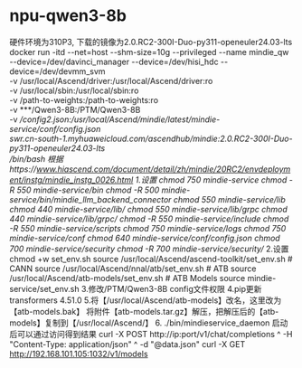 # npu-qwen3-8b
硬件环境为310P3, 下载的镜像为2.0.RC2-300I-Duo-py311-openeuler24.03-lts
docker run -itd --net=host --shm-size=10g --privileged --name mindie_qw \
	--device=/dev/davinci_manager --device=/dev/hisi_hdc --device=/dev/devmm_svm \
	-v /usr/local/Ascend/driver:/usr/local/Ascend/driver:ro \
	-v /usr/local/sbin:/usr/local/sbin:ro \
	-v /path-to-weights:/path-to-weights:ro \
	-v ***/Qwen3-8B:/PTM/Qwen3-8B \
	-v ***/config2.json:/usr/local/Ascend/mindie/latest/mindie-service/conf/config.json \
	swr.cn-south-1.myhuaweicloud.com/ascendhub/mindie:2.0.RC2-300I-Duo-py311-openeuler24.03-lts \
	/bin/bash
根据https://www.hiascend.com/document/detail/zh/mindie/20RC2/envdeployment/instg/mindie_instg_0026.html
1.设置
chmod 750 mindie-service
chmod -R 550 mindie-service/bin
chmod -R 500 mindie-service/bin/mindie_llm_backend_connector
chmod 550 mindie-service/lib
chmod 440 mindie-service/lib/*
chmod 550 mindie-service/lib/grpc
chmod 440 mindie-service/lib/grpc/*
chmod -R 550 mindie-service/include
chmod -R 550 mindie-service/scripts
chmod 750 mindie-service/logs
chmod 750 mindie-service/conf
chmod 640 mindie-service/conf/config.json
chmod 700 mindie-service/security
chmod -R 700 mindie-service/security/*
2.设置
chmod +w set_env.sh 
source /usr/local/Ascend/ascend-toolkit/set_env.sh                                 # CANN
source /usr/local/Ascend/nnal/atb/set_env.sh                                       # ATB
source /usr/local/Ascend/atb-models/set_env.sh                                # ATB Models
source mindie-service/set_env.sh
3.修改/PTM/Qwen3-8B config文件权限
4.pip更新transformers 4.51.0
5.将【/usr/local/Ascend/atb-models】改名，这里改为【atb-models.bak】
将附件【atb-models.tar.gz】解压，把解压后的【atb-models】复制到【/usr/local/Ascend/】
6. ./bin/mindieservice_daemon
启动后可以通过访问得到结果
curl -X POST http://ip:port/v1/chat/completions ^
-H "Content-Type: application/json" ^
-d "@data.json"
curl -X GET http://192.168.101.105:1032/v1/models 
